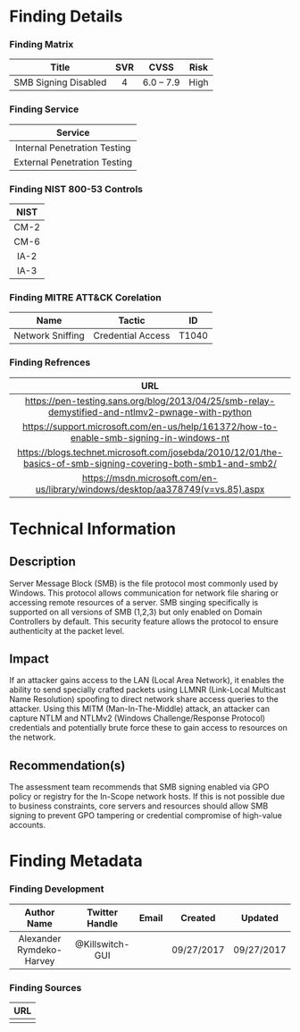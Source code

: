 # Finding Details 

### Finding Matrix
| Title  | SVR  |  CVSS  | Risk |
|:-:|:-:|:-:|:-:|
|  SMB Signing Disabled | 4  | 6.0 – 7.9  | High  |

### Finding Service
| Service  |
|:-:|
| Internal Penetration Testing  |
| External Penetration Testing  |

### Finding NIST 800-53 Controls
| NIST  |
|:-:|
| CM-2 |
| CM-6 | 
| IA-2 |
| IA-3 |


### Finding MITRE ATT&CK Corelation
| Name | Tactic | ID |
|:-:|:-:|:-:|
| Network Sniffing	| Credential Access | T1040 |

### Finding Refrences
| URL |
|:-:|
| https://pen-testing.sans.org/blog/2013/04/25/smb-relay-demystified-and-ntlmv2-pwnage-with-python |
| https://support.microsoft.com/en-us/help/161372/how-to-enable-smb-signing-in-windows-nt |
| https://blogs.technet.microsoft.com/josebda/2010/12/01/the-basics-of-smb-signing-covering-both-smb1-and-smb2/ |
| https://msdn.microsoft.com/en-us/library/windows/desktop/aa378749(v=vs.85).aspx |
 
 
# Technical Information

## Description 
Server Message Block (SMB) is the file protocol most commonly used by Windows. This protocol allows communication for network file sharing or accessing remote resources of a server. SMB singing specifically is supported on all versions of SMB (1,2,3) but only enabled on Domain Controllers by default. This security feature allows the protocol to ensure authenticity at the packet level.


## Impact
If an attacker gains access to the LAN (Local Area Network), it enables the ability to send specially crafted packets using LLMNR (Link-Local Multicast Name Resolution) spoofing to direct network share access queries to the attacker. Using this MITM (Man-In-The-Middle) attack, an attacker can capture NTLM and NTLMv2 (Windows Challenge/Response Protocol) credentials and potentially brute force these to gain access to resources on the network. 



## Recommendation(s)
The assessment team recommends that SMB signing enabled via GPO policy or registry for the In-Scope network hosts. If this is not possible due to business constraints, core servers and resources should allow SMB signing to prevent GPO tampering or credential compromise of high-value accounts.  

# Finding Metadata
### Finding Development
| Author Name | Twitter Handle | Email | Created | Updated |
|:-:|:-:|:-:|:-:|:-:|
| Alexander Rymdeko-Harvey | @Killswitch-GUI |  | 09/27/2017 | 09/27/2017 |

### Finding Sources
| URL | 
|:-:|
|  |
